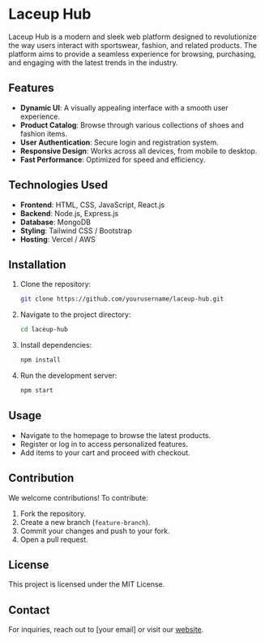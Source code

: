 # Laceup Hub

Laceup Hub is a modern and sleek web platform designed to revolutionize the way users interact with sportswear, fashion, and related products. The platform aims to provide a seamless experience for browsing, purchasing, and engaging with the latest trends in the industry.

## Features

- **Dynamic UI**: A visually appealing interface with a smooth user experience.
- **Product Catalog**: Browse through various collections of shoes and fashion items.
- **User Authentication**: Secure login and registration system.
- **Responsive Design**: Works across all devices, from mobile to desktop.
- **Fast Performance**: Optimized for speed and efficiency.

## Technologies Used

- **Frontend**: HTML, CSS, JavaScript, React.js
- **Backend**: Node.js, Express.js
- **Database**: MongoDB
- **Styling**: Tailwind CSS / Bootstrap
- **Hosting**: Vercel / AWS

## Installation

1. Clone the repository:
   ```sh
   git clone https://github.com/yourusername/laceup-hub.git
   ```
2. Navigate to the project directory:
   ```sh
   cd laceup-hub
   ```
3. Install dependencies:
   ```sh
   npm install
   ```
4. Run the development server:
   ```sh
   npm start
   ```

## Usage
- Navigate to the homepage to browse the latest products.
- Register or log in to access personalized features.
- Add items to your cart and proceed with checkout.

## Contribution
We welcome contributions! To contribute:
1. Fork the repository.
2. Create a new branch (`feature-branch`).
3. Commit your changes and push to your fork.
4. Open a pull request.

## License
This project is licensed under the MIT License.

## Contact
For inquiries, reach out to [your email] or visit our [website](https://laceuphub.com).

